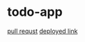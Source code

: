 # todo-app
[pull requst](https://github.com/Laith-Vlad/todo-app/pull/3)
[deployed link](https://x6fm3x.csb.app/)
